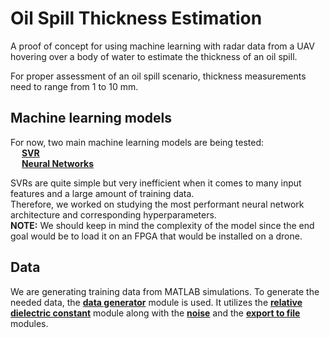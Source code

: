# Oil Spill Thickness Estimation
A proof of concept for using machine learning with radar data from a UAV hovering over a body of water to
estimate the thickness of an oil spill.

For proper assessment of an oil spill scenario, thickness measurements need to range from 1 to 10 mm.

## Machine learning models
For now, two main machine learning models are being tested:<br>
&emsp; **[SVR](model/svr_model.py)**<br>
&emsp; **[Neural Networks](model/nn_model.py)**<br>

SVRs are quite simple but very inefficient when it comes to many input features and a large amount of training data.
<br>
Therefore, we worked on studying the most performant neural network architecture and corresponding hyperparameters.
<br>
**NOTE:** We should keep in mind the complexity of the model since the end goal would be to load it on an FPGA that 
would be installed on a drone.

## Data
We are generating training data from MATLAB simulations.
To generate the needed data, the **[data generator](data/data_generator/generate_reflectivities_from_thickness/data_generator.m)** module is used.
It utilizes the **[relative dielectric constant](data/data_generator/generate_reflectivities_from_thickness/module4_2.m)** module along with the **[noise](data/data_generator/generate_reflectivities_from_thickness/noise.m)** 
and the **[export to file](data/data_generator/generate_reflectivities_from_thickness/export_to_file.m)** modules.



